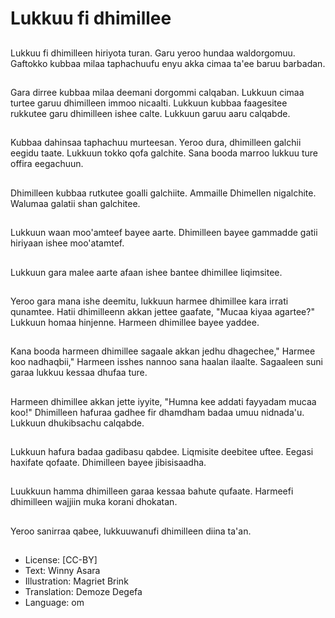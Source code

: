 # Lukkuu fi dhimillee

##
Lukkuu fi dhimilleen hiriyota turan. Garu yeroo hundaa waldorgomuu. Gaftokko kubbaa milaa taphachuufu enyu akka cimaa ta'ee baruu barbadan.

##
Gara dirree kubbaa milaa deemani dorgommi calqaban. Lukkuun cimaa turtee garuu dhimilleen immoo nicaalti. Lukkuun kubbaa faagesitee rukkutee garu dhimilleen ishee calte. Lukkuun garuu aaru calqabde.

##
Kubbaa dahinsaa taphachuu murteesan. Yeroo dura, dhimilleen galchii eegidu taate. Lukkuun tokko qofa galchite. Sana booda marroo lukkuu ture offira eegachuun.

##
Dhimilleen kubbaa rutkutee goalli galchiite. Ammaille Dhimellen nigalchite. Walumaa galatii shan galchitee.

##
Lukkuun waan moo'amteef bayee aarte. Dhimilleen bayee gammadde gatii hiriyaan ishee moo'atamtef.

##
Lukkuun gara malee aarte afaan ishee bantee dhimillee liqimsitee.

##
Yeroo gara mana ishe deemitu, lukkuun harmee dhimillee kara irrati qunamtee. Hatii dhimilleenn akkan jettee gaafate, "Mucaa kiyaa agartee?" Lukkuun homaa hinjenne. Harmeen dhimillee bayee yaddee.

##
Kana booda harmeen dhimillee sagaale akkan jedhu dhagechee," Harmee koo nadhaqbii," Harmeen isshes nannoo sana haalan ilaalte. Sagaaleen suni garaa lukkuu kessaa dhufaa ture.

##
Harmeen dhimillee akkan jette iyyite, "Humna kee addati fayyadam mucaa koo!" Dhimilleen hafuraa gadhee fir dhamdham badaa umuu nidnada'u. Lukkuun dhukibsachu calqabde.

##
Lukkuun hafura badaa gadibasu qabdee. Liqmisite deebitee uftee. Eegasi haxifate qofaate. Dhimilleen bayee jibisisaadha.

##
Luukkuun hamma dhimilleen garaa kessaa bahute qufaate. Harmeefi dhimilleen wajjiin muka korani dhokatan.

##
Yeroo sanirraa qabee, lukkuuwanufi dhimilleen diina ta'an.

##
* License: [CC-BY]
* Text: Winny Asara
* Illustration: Magriet Brink
* Translation: Demoze Degefa
* Language: om
